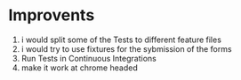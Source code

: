 
# Improvents

1. i would split some of the Tests to different feature files
2. i would try to use fixtures for the sybmission of the forms
3. Run Tests in Continuous Integrations
4. make it work at chrome headed